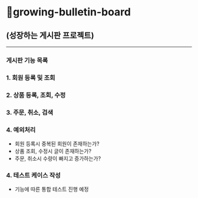 # 🌳growing-bulletin-board
## (성장하는 게시판 프로젝트)

-----------------------------
### 게시판 기능 목록
### 1. 회원 등록 및 조회
### 2. 상품 등록, 조회, 수정
### 3. 주문, 취소, 검색
### 4. 예외처리

- 회원 등록시 중복된 회원이 존재하는가?
- 상품 조회, 수정시 글이 존재하는가?
- 주문, 취소시 수량이 빠지고 증가하는가?

### 4. 테스트 케이스 작성

- 기능에 따른 통합 테스트 진행 예정
